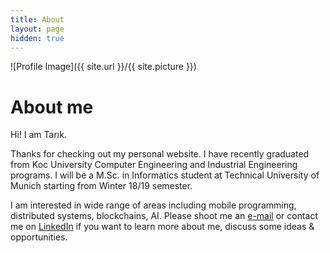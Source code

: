 ```yaml
---
title: About
layout: page
hidden: true
---
```


![Profile Image]({{ site.url }}/{{ site.picture }})

<h1>About me</h1>

Hi! I am Tarık.
<br>

Thanks for checking out my personal website. I have recently graduated from Koc University Computer Engineering and Industrial Engineering programs. I will be a M.Sc. in Informatics student at Technical University of Munich starting from Winter 18/19 semester.
<br>

I am interested in wide range of areas including mobile programming, distributed systems, blockchains, AI. Please shoot me an <a href="mailto:tarikkorkmaz15@gmail.com" target="_top">e-mail</a> or contact me on [LinkedIn][2] if you want to learn more about me, discuss some ideas & opportunities. 


[1]: tarikkorkmaz15@gmail.com
[2]: https://www.linkedin.com/in/tarik-korkmaz/

<!-- skills and projects
 
<h2>Skills</h2> 

<ul class="skill-list">
	<li>HTML - Jade - Haml - Erb</li>
	<li>Responsive (Mobile First)</li>
	<li>CSS (Stylus, Sass, Less)</li>
	<li>Css Frameworks (Bootstrap, Foundation)</li>
	<li>Javascript (Design Patterns, Testes)</li>
	<li>NodeJS</li>
	<li>AngularJS - ReactJS</li>
	<li>Grunt - Gulp - Yeoman</li>
	<li>Git</li>
	<li>PHP</li>
	<li>Python</li>
	<li>MySQL - MongoDB</li>
	<li>Scrum and Kanban</li>
	<li>TDD e Continuous Integration</li>
</ul>

<h2>Projects</h2>

<ul>
	<li><a href="https://github.com/">Lorem Lorem</a></li>
	<li><a href="https://github.com/">Ipsum Dolor</a></li>
	<li><a href="https://github.com/">Dolor Lorem</a></li>
</ul>

-->